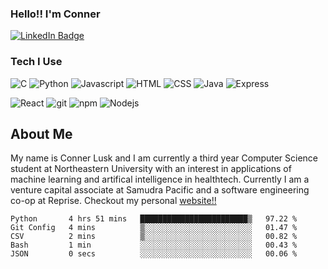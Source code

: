 ### Hello!! I'm Conner
<div id="badges">
  <a href="https://www.linkedin.com/in/connerlusk">
    <img src="https://img.shields.io/badge/LinkedIn-blue?style=for-the-badge&logo=linkedin&logoColor=white" alt="LinkedIn Badge"/>
  </a>
</div>

### Tech I Use
<p>
  <img alt="C" src="https://img.shields.io/badge/C-00599C?style=for-the-badge&logo=c&logoColor=white" />
  <img alt="Python" src="https://img.shields.io/badge/Python-3776AB?style=for-the-badge&logo=python&logoColor=white" />
  <img alt="Javascript" src="https://img.shields.io/badge/JavaScript-F7DF1E?style=for-the-badge&logo=javascript&logoColor=black" />
  <img alt="HTML" src="https://img.shields.io/badge/HTML-239120?style=for-the-badge&logo=html5&logoColor=white" />
  <img alt="CSS" src="https://img.shields.io/badge/CSS-239120?&style=for-the-badge&logo=css3&logoColor=white" />
  <img alt="Java" src="https://img.shields.io/badge/Java-ED8B00?style=for-the-badge&logo=java&logoColor=white" />
  <img alt="Express" src="https://img.shields.io/badge/Express.js-404D59?style=for-the-badge" />
</p>
<p>
  <img alt="React" src="https://img.shields.io/badge/-React-45b8d8?style=flat-square&logo=react&logoColor=white" />
  <img alt="git" src="https://img.shields.io/badge/-Git-F05032?style=flat-square&logo=git&logoColor=white" />
  <img alt="npm" src="https://img.shields.io/badge/-NPM-CB3837?style=flat-square&logo=npm&logoColor=white" />
  <img alt="Nodejs" src="https://img.shields.io/badge/-Nodejs-43853d?style=flat-square&logo=Node.js&logoColor=white" />
 </p>

## About Me
My name is Conner Lusk and I am currently a third year Computer Science student at Northeastern University with an interest in applications of 
machine learning and artifical intelligence in healthtech. Currently I am a venture capital associate at Samudra Pacific and a software engineering co-op at Reprise. Checkout my personal
[website!!](https://www.connerlusk.com)


<!--START_SECTION:waka-->

```text
Python       4 hrs 51 mins   ████████████████████████▒   97.22 %
Git Config   4 mins          ▒░░░░░░░░░░░░░░░░░░░░░░░░   01.47 %
CSV          2 mins          ▒░░░░░░░░░░░░░░░░░░░░░░░░   00.82 %
Bash         1 min           ░░░░░░░░░░░░░░░░░░░░░░░░░   00.43 %
JSON         0 secs          ░░░░░░░░░░░░░░░░░░░░░░░░░   00.06 %
```

<!--END_SECTION:waka-->
